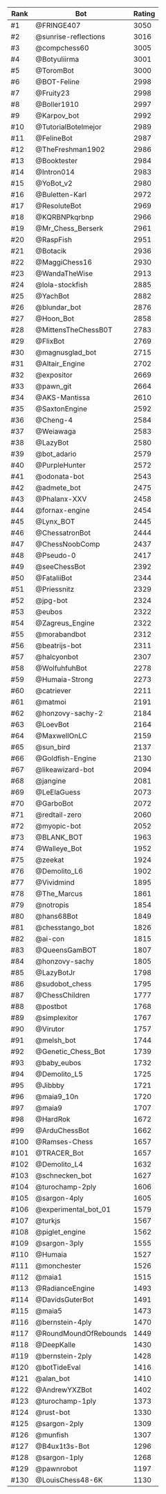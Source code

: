 Rank|Bot|Rating
---|---|---
#1|@FRINGE407|3050
#2|@sunrise-reflections|3016
#3|@compchess60|3005
#4|@Botyuliirma|3001
#5|@ToromBot|3000
#6|@BOT-Feline|2998
#7|@Fruity23|2998
#8|@Boller1910|2997
#9|@Karpov_bot|2992
#10|@TutorialBotelmejor|2989
#11|@FelineBot|2987
#12|@TheFreshman1902|2986
#13|@Booktester|2984
#14|@Intron014|2983
#15|@YoBot_v2|2980
#16|@Buletten-Karl|2972
#17|@ResoluteBot|2969
#18|@KQRBNPkqrbnp|2966
#19|@Mr_Chess_Berserk|2961
#20|@RaspFish|2951
#21|@Botacik|2936
#22|@MaggiChess16|2930
#23|@WandaTheWise|2913
#24|@lola-stockfish|2885
#25|@YachBot|2882
#26|@blundar_bot|2876
#27|@Hoon_Bot|2858
#28|@MittensTheChessB0T|2783
#29|@FlixBot|2769
#30|@magnusglad_bot|2715
#31|@Altair_Engine|2702
#32|@expositor|2669
#33|@pawn_git|2664
#34|@AKS-Mantissa|2610
#35|@SaxtonEngine|2592
#36|@Cheng-4|2584
#37|@Weiawaga|2583
#38|@LazyBot|2580
#39|@bot_adario|2579
#40|@PurpleHunter|2572
#41|@odonata-bot|2543
#42|@admete_bot|2475
#43|@Phalanx-XXV|2458
#44|@fornax-engine|2454
#45|@Lynx_BOT|2445
#46|@ChessatronBot|2444
#47|@ChessNoobComp|2437
#48|@Pseudo-0|2417
#49|@seeChessBot|2392
#50|@FataliiBot|2344
#51|@Priessnitz|2329
#52|@jpg-bot|2324
#53|@eubos|2322
#54|@Zagreus_Engine|2322
#55|@morabandbot|2312
#56|@beatrijs-bot|2311
#57|@halcyonbot|2307
#58|@WolfuhfuhBot|2278
#59|@Humaia-Strong|2273
#60|@catriever|2211
#61|@matmoi|2191
#62|@honzovy-sachy-2|2184
#63|@LoevBot|2164
#64|@MaxwellOnLC|2159
#65|@sun_bird|2137
#66|@Goldfish-Engine|2130
#67|@likeawizard-bot|2094
#68|@jangine|2081
#69|@LeElaGuess|2073
#70|@GarboBot|2072
#71|@redtail-zero|2060
#72|@myopic-bot|2052
#73|@BLANK_BOT|1963
#74|@Walleye_Bot|1952
#75|@zeekat|1924
#76|@Demolito_L6|1902
#77|@Vividmind|1895
#78|@The_Marcus|1861
#79|@notropis|1854
#80|@hans68Bot|1849
#81|@chesstango_bot|1826
#82|@ai-con|1815
#83|@QueensGamBOT|1807
#84|@honzovy-sachy|1805
#85|@LazyBotJr|1798
#86|@sudobot_chess|1795
#87|@ChessChildren|1777
#88|@postbot|1768
#89|@simplexitor|1767
#90|@Virutor|1757
#91|@melsh_bot|1744
#92|@Genetic_Chess_Bot|1739
#93|@baby_eubos|1732
#94|@Demolito_L5|1725
#95|@Jibbby|1721
#96|@maia9_10n|1720
#97|@maia9|1707
#98|@HardRok|1672
#99|@ArduChessBot|1662
#100|@Ramses-Chess|1657
#101|@TRACER_Bot|1657
#102|@Demolito_L4|1632
#103|@schnecken_bot|1627
#104|@turochamp-2ply|1606
#105|@sargon-4ply|1605
#106|@experimental_bot_01|1579
#107|@turkjs|1567
#108|@piglet_engine|1562
#109|@sargon-3ply|1555
#110|@Humaia|1527
#111|@monchester|1526
#112|@maia1|1515
#113|@RadianceEngine|1493
#114|@DavidsGuterBot|1491
#115|@maia5|1473
#116|@bernstein-4ply|1470
#117|@RoundMoundOfRebounds|1449
#118|@DeepKalle|1430
#119|@bernstein-2ply|1428
#120|@botTideEval|1416
#121|@alan_bot|1410
#122|@AndrewYXZBot|1402
#123|@turochamp-1ply|1373
#124|@rust-bot|1330
#125|@sargon-2ply|1309
#126|@munfish|1307
#127|@B4ux1t3s-Bot|1296
#128|@sargon-1ply|1268
#129|@pawnrobot|1197
#130|@LouisChess48-6K|1130

